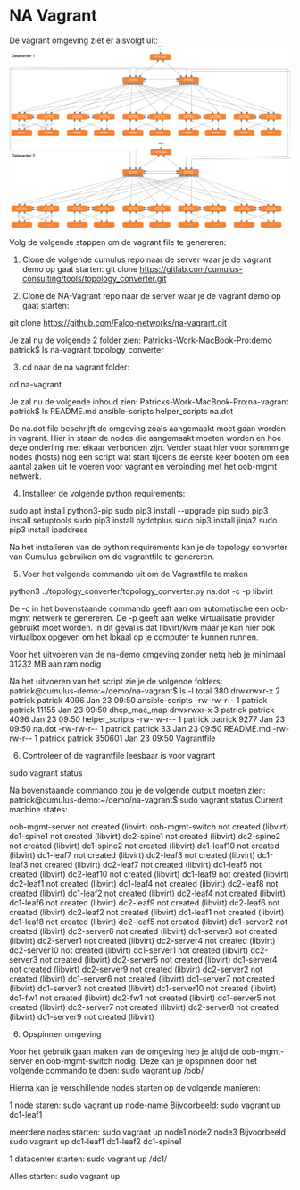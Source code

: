 # NA Vagrant
De vagrant omgeving ziet er alsvolgt uit:
![Vagrant omgeving](./vagrant_setup.png "Vagrant omgeving")

Volg de volgende stappen om de vagrant file te genereren:

1. Clone de volgende cumulus repo naar de server waar je de vagrant demo op gaat starten:
git clone https://gitlab.com/cumulus-consulting/tools/topology_converter.git

2. Clone de NA-Vagrant repo naar de server waar je de vagrant demo op gaat starten:

git clone https://github.com/Falco-networks/na-vagrant.git

Je zal nu de volgende 2 folder zien: 
Patricks-Work-MacBook-Pro:demo patrick$ ls
na-vagrant		topology_converter

3. cd naar de na vagrant folder:

cd na-vagrant

Je zal nu de volgende inhoud zien:
Patricks-Work-MacBook-Pro:na-vagrant patrick$ ls
README.md	ansible-scripts	helper_scripts	na.dot

De na.dot file beschrijft de omgeving zoals aangemaakt moet gaan worden in vagrant. Hier in staan de nodes die aangemaakt moeten worden en hoe deze onderling met elkaar verbonden zijn. Verder staat hier voor sommmige nodes (hosts) nog een script wat start tijdens de eerste keer booten om een aantal zaken uit te voeren voor vagrant en verbinding met het oob-mgmt netwerk.

4. Installeer de volgende python requirements:

sudo apt install python3-pip
sudo pip3 install --upgrade pip
sudo pip3 install setuptools
sudo pip3 install pydotplus
sudo pip3 install jinja2
sudo pip3 install ipaddress

Na het installeren van de python requirements kan je de topology converter van Cumulus gebruiken om de vagrantfile te genereren.

5. Voer het volgende commando uit om de Vagrantfile te maken

python3 ../topology_converter/topology_converter.py na.dot -c -p libvirt

De -c in het bovenstaande commando geeft aan om automatische een oob-mgmt netwerk te genereren. De -p geeft aan welke virtualisatie provider gebruikt moet worden. In dit geval is dat libvirt/kvm maar je kan hier ook virtualbox opgeven om het lokaal op je computer te kunnen runnen.

Voor het uitvoeren van de na-demo omgeving zonder netq heb je minimaal 31232 MB aan ram nodig

Na het uitvoeren van het script zie je de volgende folders:
patrick@cumulus-demo:~/demo/na-vagrant$ ls -l
total 380
drwxrwxr-x 2 patrick patrick   4096 Jan 23 09:50 ansible-scripts
-rw-rw-r-- 1 patrick patrick  11155 Jan 23 09:50 dhcp_mac_map
drwxrwxr-x 3 patrick patrick   4096 Jan 23 09:50 helper_scripts
-rw-rw-r-- 1 patrick patrick   9277 Jan 23 09:50 na.dot
-rw-rw-r-- 1 patrick patrick     33 Jan 23 09:50 README.md
-rw-rw-r-- 1 patrick patrick 350601 Jan 23 09:50 Vagrantfile

6. Controleer of de vagrantfile leesbaar is voor vagrant

sudo vagrant status

Na bovenstaande commando zou je de volgende output moeten zien:
patrick@cumulus-demo:~/demo/na-vagrant$ sudo vagrant status
Current machine states:

oob-mgmt-server           not created (libvirt)
oob-mgmt-switch           not created (libvirt)
dc1-spine1                not created (libvirt)
dc2-spine1                not created (libvirt)
dc2-spine2                not created (libvirt)
dc1-spine2                not created (libvirt)
dc1-leaf10                not created (libvirt)
dc1-leaf7                 not created (libvirt)
dc2-leaf3                 not created (libvirt)
dc1-leaf3                 not created (libvirt)
dc2-leaf7                 not created (libvirt)
dc1-leaf5                 not created (libvirt)
dc2-leaf10                not created (libvirt)
dc1-leaf9                 not created (libvirt)
dc2-leaf1                 not created (libvirt)
dc1-leaf4                 not created (libvirt)
dc2-leaf8                 not created (libvirt)
dc1-leaf2                 not created (libvirt)
dc2-leaf4                 not created (libvirt)
dc1-leaf6                 not created (libvirt)
dc2-leaf9                 not created (libvirt)
dc2-leaf6                 not created (libvirt)
dc2-leaf2                 not created (libvirt)
dc1-leaf1                 not created (libvirt)
dc1-leaf8                 not created (libvirt)
dc2-leaf5                 not created (libvirt)
dc1-server2               not created (libvirt)
dc2-server6               not created (libvirt)
dc1-server8               not created (libvirt)
dc2-server1               not created (libvirt)
dc2-server4               not created (libvirt)
dc2-server10              not created (libvirt)
dc1-server1               not created (libvirt)
dc2-server3               not created (libvirt)
dc2-server5               not created (libvirt)
dc1-server4               not created (libvirt)
dc2-server9               not created (libvirt)
dc2-server2               not created (libvirt)
dc1-server6               not created (libvirt)
dc1-server7               not created (libvirt)
dc1-server3               not created (libvirt)
dc1-server10              not created (libvirt)
dc1-fw1                   not created (libvirt)
dc2-fw1                   not created (libvirt)
dc1-server5               not created (libvirt)
dc2-server7               not created (libvirt)
dc2-server8               not created (libvirt)
dc1-server9               not created (libvirt)


6. Opspinnen omgeving

Voor het gebruik gaan maken van de omgeving heb je altijd de oob-mgmt-server en oob-mgmt-switch nodig. Deze kan je opspinnen door het volgende commando te doen:
sudo vagrant up /oob/

Hierna kan je verschillende nodes starten op de volgende manieren:

1 node staren:
sudo vagrant up node-name
Bijvoorbeeld:
sudo vagrant up dc1-leaf1

meerdere nodes starten:
sudo vagrant up node1 node2 node3
Bijvoorbeeld
sudo vagrant up dc1-leaf1 dc1-leaf2 dc1-spine1

1 datacenter starten:
sudo vagrant up /dc1/

Alles starten:
sudo vagrant up




